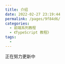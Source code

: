 ```yaml
---
title: 介绍
date: 2022-02-27 23:19:44
permalink: /pages/9f84d6/
categories:
  - 前端系列教程
  - 《TypeScript 教程》
tags:
  - 
---
```

正在努力更新中
